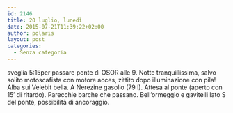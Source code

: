 ```yaml
---
id: 2146
title: 20 luglio, lunedì
date: 2015-07-21T11:39:22+02:00
author: polaris
layout: post
categories:
  - Senza categoria
---
```

sveglia 5:15per passare ponte di OSOR alle 9. Notte tranquillissima, salvo solito motoscafista con motore acces, zittito dopo illuminazione con pila! Alba sui Velebit bella. A Nerezine gasolio (79 l). Attesa al ponte (aperto con 15&#8242; di ritardo). Parecchie barche che passano. Bell&#8217;ormeggio e gavitelli lato S del ponte, possibilità di ancoraggio.